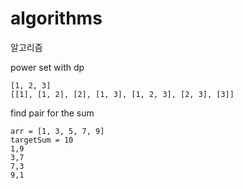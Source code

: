 # algorithms
알고리즘

power set with dp
```
[1, 2, 3]
[[1], [1, 2], [2], [1, 3], [1, 2, 3], [2, 3], [3]]
```

find pair for the sum
```
arr = [1, 3, 5, 7, 9]
targetSum = 10
1,9
3,7
7,3
9,1
```
